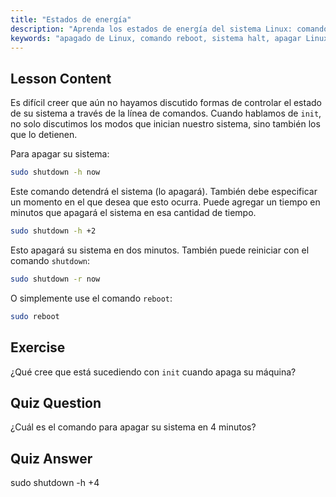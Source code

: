 ```yaml
---
title: "Estados de energía"
description: "Aprenda los estados de energía del sistema Linux: comandos shutdown, reboot y halt. Entienda cómo apagar o reiniciar su sistema Linux de forma segura. ¡Comience con los comandos esenciales!"
keywords: "apagado de Linux, comando reboot, sistema halt, apagar Linux, comandos de Linux, Linux para principiantes, tutorial de Linux, estados del sistema"
---
```


## Lesson Content

Es difícil creer que aún no hayamos discutido formas de controlar el estado de su sistema a través de la línea de comandos. Cuando hablamos de `init`, no solo discutimos los modos que inician nuestro sistema, sino también los que lo detienen.

Para apagar su sistema:

```bash
sudo shutdown -h now
```

Este comando detendrá el sistema (lo apagará). También debe especificar un momento en el que desea que esto ocurra. Puede agregar un tiempo en minutos que apagará el sistema en esa cantidad de tiempo.

```bash
sudo shutdown -h +2
```

Esto apagará su sistema en dos minutos. También puede reiniciar con el comando `shutdown`:

```bash
sudo shutdown -r now
```

O simplemente use el comando `reboot`:

```bash
sudo reboot
```

## Exercise

¿Qué cree que está sucediendo con `init` cuando apaga su máquina?

## Quiz Question

¿Cuál es el comando para apagar su sistema en 4 minutos?

## Quiz Answer

sudo shutdown -h +4
